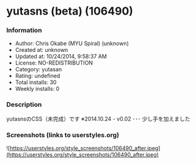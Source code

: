 # yutasns (beta) (106490)

### Information
- Author: Chris Okabe (MYU Spiral) (unknown)
- Created at: unknown
- Updated at: 10/24/2014, 9:58:37 AM
- License: NO-REDISTRIBUTION
- Category: yutasan
- Rating: undefined
- Total installs: 30
- Weekly installs: 0


### Description
yutasnsのCSS（未完成）です
※2014.10.24 - v0.02 ･･･ 少し手を加えました


### Screenshots (links to userstyles.org)
![https://userstyles.org/style_screenshots/106490_after.jpeg](https://userstyles.org/style_screenshots/106490_after.jpeg)


